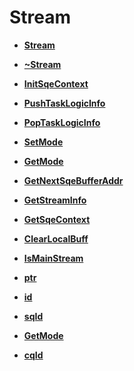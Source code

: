 # Stream 

-   **[Stream](Stream-16.md)**  

-   **[\~Stream](Stream-17.md)**  

-   **[InitSqeContext](InitSqeContext.md)**  

-   **[PushTaskLogicInfo](PushTaskLogicInfo.md)**  

-   **[PopTaskLogicInfo](PopTaskLogicInfo.md)**  

-   **[SetMode](SetMode.md)**  

-   **[GetMode](GetMode.md)**  

-   **[GetNextSqeBufferAddr](GetNextSqeBufferAddr.md)**  

-   **[GetStreamInfo](GetStreamInfo.md)**  

-   **[GetSqeContext](GetSqeContext.md)**  

-   **[ClearLocalBuff](ClearLocalBuff.md)**  

-   **[IsMainStream](IsMainStream.md)**  

-   **[ptr](ptr-18.md)**  

-   **[id](id.md)**  

-   **[sqId](sqId.md)**  

-   **[GetMode](GetMode-19.md)**  

-   **[cqId](cqId.md)**  

